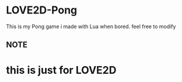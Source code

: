 # LOVE2D-Pong
 This is my Pong game i made with Lua when bored. feel free to modify 

## NOTE
# this is just for LOVE2D

